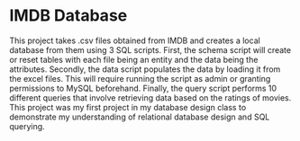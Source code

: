 # IMDB Database
This project takes .csv files obtained from IMDB and creates a local database from them using 3 SQL scripts.
First, the schema script will create or reset tables with each file being an entity and the data being the attributes.
Secondly, the data script populates the data by loading it from the excel files. This will require running the script as admin or granting permissions to MySQL beforehand.
Finally, the query script performs 10 different queries that involve retrieving data based on the ratings of movies.
This project was my first project in my database design class to demonstrate my understanding of relational database design and SQL querying.
